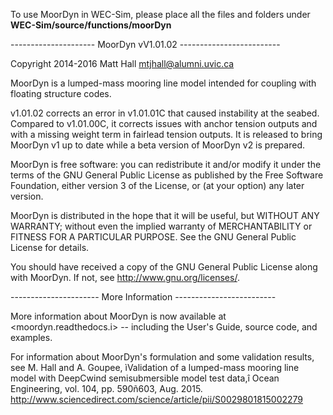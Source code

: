 To use MoorDyn in WEC-Sim, please place all the files and folders under
**WEC-Sim/source/functions/moorDyn**


--------------------- MoorDyn vV1.01.02 -------------------------

Copyright 2014-2016 Matt Hall <mtjhall@alumni.uvic.ca>

MoorDyn is a lumped-mass mooring line model intended for coupling with floating structure codes.

v1.01.02 corrects an error in v1.01.01C that caused instability at the seabed. Compared to v1.01.00C, it corrects issues with anchor tension outputs and with a missing weight term in fairlead tension outputs. It is released to bring MoorDyn v1 up to date while a beta version of MoorDyn v2 is prepared.

MoorDyn is free software: you can redistribute it and/or modify 
it under the terms of the GNU General Public License as published 
by the Free Software Foundation, either version 3 of the License, 
or (at your option) any later version.

MoorDyn is distributed in the hope that it will be useful, but 
WITHOUT ANY WARRANTY; without even the implied warranty of 
MERCHANTABILITY or FITNESS FOR A PARTICULAR PURPOSE.  See the GNU 
General Public License for details.

You should have received a copy of the GNU General Public License 
along with MoorDyn.  If not, see <http://www.gnu.org/licenses/>.

---------------------- More Information -------------------------

More information about MoorDyn is now available at <moordyn.readthedocs.i> -- including the User's Guide, source code, and examples.  

For information about MoorDyn's formulation and some validation 
results, see M. Hall and A. Goupee, ìValidation of a lumped-mass 
mooring line model with DeepCwind semisubmersible model test 
data,î Ocean Engineering, vol. 104, pp. 590ñ603, Aug. 2015.  
<http://www.sciencedirect.com/science/article/pii/S0029801815002279>
